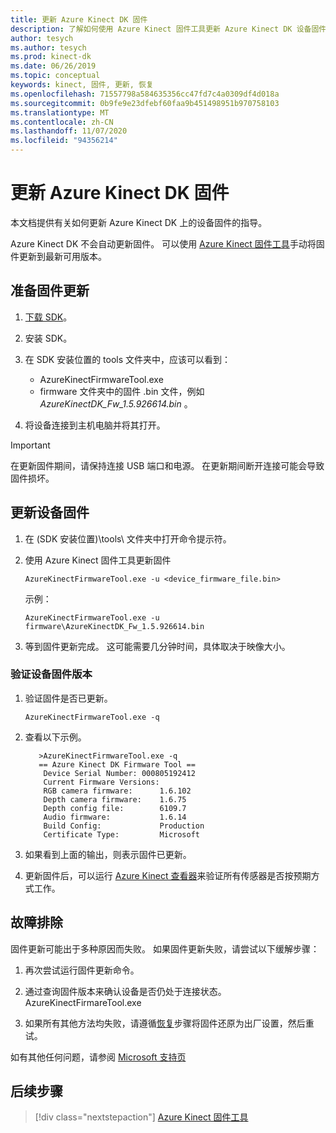 ```yaml
---
title: 更新 Azure Kinect DK 固件
description: 了解如何使用 Azure Kinect 固件工具更新 Azure Kinect DK 设备固件。
author: tesych
ms.author: tesych
ms.prod: kinect-dk
ms.date: 06/26/2019
ms.topic: conceptual
keywords: kinect, 固件, 更新, 恢复
ms.openlocfilehash: 71557798a584635356cc47fd7c4a0309df4d018a
ms.sourcegitcommit: 0b9fe9e23dfebf60faa9b451498951b970758103
ms.translationtype: MT
ms.contentlocale: zh-CN
ms.lasthandoff: 11/07/2020
ms.locfileid: "94356214"
---
```

# <a name="update-azure-kinect-dk-firmware"></a>更新 Azure Kinect DK 固件

本文档提供有关如何更新 Azure Kinect DK 上的设备固件的指导。

Azure Kinect DK 不会自动更新固件。 可以使用 [Azure Kinect 固件工具](azure-kinect-firmware-tool.md)手动将固件更新到最新可用版本。

## <a name="prepare-for-firmware-update"></a>准备固件更新

1. [下载 SDK](sensor-sdk-download.md)。
2. 安装 SDK。
3. 在 SDK 安装位置的 tools 文件夹中，应该可以看到：

    - AzureKinectFirmwareTool.exe
    - firmware 文件夹中的固件 .bin 文件，例如 *AzureKinectDK_Fw_1.5.926614.bin* 。

4. 将设备连接到主机电脑并将其打开。

> [!IMPORTANT]
> 在更新固件期间，请保持连接 USB 端口和电源。 在更新期间断开连接可能会导致固件损坏。

## <a name="update-device-firmware"></a>更新设备固件

1. 在 (SDK 安装位置)\tools\ 文件夹中打开命令提示符。
2. 使用 Azure Kinect 固件工具更新固件

    `AzureKinectFirmwareTool.exe -u <device_firmware_file.bin>`

    示例：

    `AzureKinectFirmwareTool.exe -u firmware\AzureKinectDK_Fw_1.5.926614.bin`

3. 等到固件更新完成。 这可能需要几分钟时间，具体取决于映像大小。

### <a name="verify-device-firmware-version"></a>验证设备固件版本

1. 验证固件是否已更新。

    `AzureKinectFirmwareTool.exe -q`

2. 查看以下示例。

    ```console
       >AzureKinectFirmwareTool.exe -q
       == Azure Kinect DK Firmware Tool ==
        Device Serial Number: 000805192412
        Current Firmware Versions:
        RGB camera firmware:      1.6.102
        Depth camera firmware:    1.6.75
        Depth config file:        6109.7
        Audio firmware:           1.6.14
        Build Config:             Production
        Certificate Type:         Microsoft
    ```

3. 如果看到上面的输出，则表示固件已更新。

4. 更新固件后，可以运行 [Azure Kinect 查看器](azure-kinect-viewer.md)来验证所有传感器是否按预期方式工作。

## <a name="troubleshooting"></a>故障排除

固件更新可能出于多种原因而失败。 如果固件更新失败，请尝试以下缓解步骤：

1. 再次尝试运行固件更新命令。

2. 通过查询固件版本来确认设备是否仍处于连接状态。        AzureKinectFirmareTool.exe

3. 如果所有其他方法均失败，请遵循[恢复](https://support.microsoft.com/help/4494277/reset-azure-kinect-dk)步骤将固件还原为出厂设置，然后重试。

如有其他任何问题，请参阅 [Microsoft 支持页](./index.yml)

## <a name="next-steps"></a>后续步骤

> [!div class="nextstepaction"]
>[Azure Kinect 固件工具](azure-kinect-firmware-tool.md)